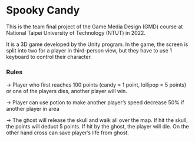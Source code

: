 <H1>Spooky Candy</H1>
<p>This is the team final project of the Game Media Design (GMD) course at National Taipei University of Technology (NTUT) in 2022.</p>
<p>It is a 3D game developed by the Unity program. In the game, the screen is split into two for a player in third-person view, but they have to use 1 keyboard to control their character.</p>

<H3>Rules</H3>
<p>-> Player who first reaches 100 points (candy = 1 point, lollipop = 5 points) or one of the players dies, another player will win.</p>
<p>-> Player can use potion to make another player’s speed decrease 50% if another player in area</p>
<p>-> The ghost will release the skull and walk all over the map. If hit the skull, the points will deduct 5 points. If hit by the ghost, the player will die. On the other hand cross can save player’s life from ghost.</p>
